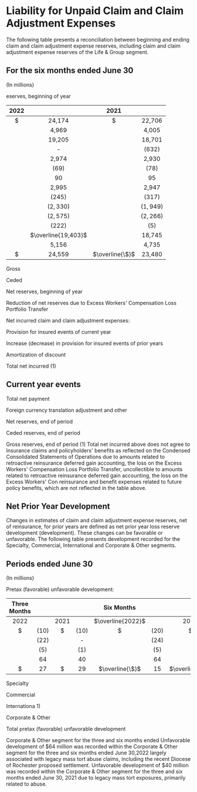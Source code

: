 # Liability for Unpaid Claim and Claim Adjustment Expenses 

The following table presents a reconciliation between beginning and ending claim and claim adjustment expense reserves, including claim and claim adjustment expense reserves of the Life \& Group segment.

## For the six months ended June 30

(In millions)

eserves, beginning of year

| 2022 |  | 2021 |  |
| :---: | :---: | :---: | :---: |
| $\$$ | 24,174 | $\$$ | 22,706 |
|  | 4,969 |  | 4,005 |
|  | 19,205 |  | 18,701 |
|  | - |  | (632) |
|  | 2,974 |  | 2,930 |
|  | (69) |  | (78) |
|  | 90 |  | 95 |
|  | 2,995 |  | 2,947 |
|  | (245) |  | (317) |
|  | $(2,330)$ |  | $(1,949)$ |
|  | $(2,575)$ |  | $(2,266)$ |
|  | (222) |  | (5) |
|  | $\overline{19,403}$ |  | 18,745 |
|  | 5,156 |  | 4,735 |
| $\$$ | 24,559 | $\overline{\$}$ | 23,480 |

Gross

Ceded

Net reserves, beginning of year

Reduction of net reserves due to Excess Workers' Compensation Loss Portfolio Transfer

Net incurred claim and claim adjustment expenses:

Provision for insured events of current year

Increase (decrease) in provision for insured events of prior years

Amortization of discount

Total net incurred (1)

## Current year events

Total net payment


Foreign currency translation adjustment and other

Net reserves, end of period

Ceded reserves, end of period

Gross reserves, end of period (1) Total net incurred above does not agree to Insurance claims and policyholders' benefits as reflected on the Condensed Consolidated Statements of Operations due
to amounts related to retroactive reinsurance deferred gain accounting, the loss on the Excess Workers' Compensation Loss Portfolio Transfer, uncollectible to amounts related to retroactive reinsurance deferred gain accounting, the loss on the Excess Workers' Con
reinsurance and benefit expenses related to future policy benefits, which are not reflected in the table above.

## Net Prior Year Development

Changes in estimates of claim and claim adjustment expense reserves, net of reinsurance, for prior years are defined as net prior year loss reserve development (development). These changes can be favorable or unfavorable. The following table presents development recorded for the Specialty, Commercial, International and Corporate \& Other segments.

## Periods ended June 30

(In millions)

Pretax (favorable) unfavorable development:

| Three Months |  |  |  | Six Months |  |  |  |
| :---: | :---: | :---: | :---: | :---: | :---: | :---: | :---: |
| 2022 |  | 2021 |  | $\overline{2022}$ |  | 2021 |  |
| $\$$ | (10) | $\$$ | (10) | $\$$ | $(20)$ | $\$$ | (25) |
|  | (22) |  | - |  | (24) |  | — |
|  | (5) |  | (1) |  | (5) |  | (1) |
|  | 64 |  | 40 |  | 64 |  | 40 |
| $\$$ | 27 | $\$$ | 29 | $\overline{\$}$ | 15 | $\overline{\$}$ | 14 |

Specialty

Commercial

Internationa
1)

Corporate \& Other

Total pretax (favorable) unfavorable development

Corporate \& Other segment for the three and six months ended Unfavorable development of $\$ 64$ million was recorded within the Corporate \& Other segment for the three and six months ended
June 30,2022 largely associated with legacy mass tort abuse claims, including the recent Diocese of Rochester proposed settlement. Unfavorable development of $\$ 40$ million was recorded within the Corporate \& Other segment for the three and six months ended June 30, 2021 due to legacy mass tort exposures, primarily related to abuse.

